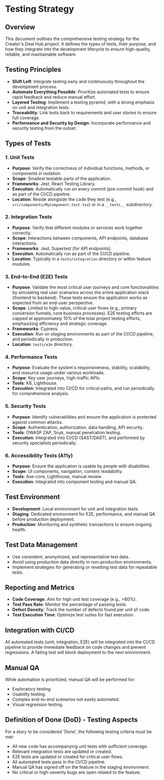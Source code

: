 # **Testing Strategy**

## **Overview**
This document outlines the comprehensive testing strategy for the Creator's Deal Hub project. It defines the types of tests, their purpose, and how they integrate into the development lifecycle to ensure high-quality, reliable, and maintainable software.

## **Testing Principles**
- **Shift Left**: Integrate testing early and continuously throughout the development process.
- **Automate Everything Possible**: Prioritize automated tests to ensure rapid feedback and reduce manual effort.
- **Layered Testing**: Implement a testing pyramid, with a strong emphasis on unit and integration tests.
- **Traceability**: Link tests back to requirements and user stories to ensure full coverage.
- **Performance and Security by Design**: Incorporate performance and security testing from the outset.

## **Types of Tests**

### **1. Unit Tests**
- **Purpose**: Verify the correctness of individual functions, methods, or components in isolation.
- **Scope**: Smallest testable parts of the application.
- **Frameworks**: Jest, React Testing Library.
- **Execution**: Automatically run on every commit (pre-commit hook) and as part of the CI/CD pipeline.
- **Location**: Reside alongside the code they test (e.g., `src/components/MyComponent.test.tsx`) or in a `__tests__` subdirectory.

### **2. Integration Tests**
- **Purpose**: Verify that different modules or services work together correctly.
- **Scope**: Interactions between components, API endpoints, database interactions.
- **Frameworks**: Jest, Supertest (for API endpoints).
- **Execution**: Automatically run as part of the CI/CD pipeline.
- **Location**: Typically in a `tests/integration` directory or within feature modules.

### **3. End-to-End (E2E) Tests**
- **Purpose**: Validate the most critical user journeys and core functionalities by simulating real user scenarios across the entire application stack (frontend to backend). These tests ensure the application works as expected from an end-user perspective.
- **Scope**: Limited to high-value, critical user flows (e.g., primary conversion funnels, core business processes). E2E testing efforts are capped at approximately 10% of the total project testing efforts, emphasizing efficiency and strategic coverage.
- **Frameworks**: Cypress.
- **Execution**: Run on staging environments as part of the CI/CD pipeline, and periodically in production.
- **Location**: `tests/e2e` directory.

### **4. Performance Tests**
- **Purpose**: Evaluate the system's responsiveness, stability, scalability, and resource usage under various workloads.
- **Scope**: Key user journeys, high-traffic APIs.
- **Tools**: K6, Lighthouse.
- **Execution**: Integrated into CI/CD for critical paths, and run periodically for comprehensive analysis.

### **5. Security Tests**
- **Purpose**: Identify vulnerabilities and ensure the application is protected against common attacks.
- **Scope**: Authentication, authorization, data handling, API security.
- **Tools**: OWASP ZAP, Snyk, manual penetration testing.
- **Execution**: Integrated into CI/CD (SAST/DAST), and performed by security specialists periodically.

### **6. Accessibility Tests (A11y)**
- **Purpose**: Ensure the application is usable by people with disabilities.
- **Scope**: UI components, navigation, content readability.
- **Tools**: Axe-core, Lighthouse, manual review.
- **Execution**: Integrated into component testing and manual QA.

## **Test Environment**
- **Development**: Local environment for unit and integration tests.
- **Staging**: Dedicated environment for E2E, performance, and manual QA before production deployment.
- **Production**: Monitoring and synthetic transactions to ensure ongoing health.

## **Test Data Management**
- Use consistent, anonymized, and representative test data.
- Avoid using production data directly in non-production environments.
- Implement strategies for generating or resetting test data for repeatable tests.

## **Reporting and Metrics**
- **Code Coverage**: Aim for high unit test coverage (e.g., >80%).
- **Test Pass Rate**: Monitor the percentage of passing tests.
- **Defect Density**: Track the number of defects found per unit of code.
- **Test Execution Time**: Optimize test suites for fast execution.

## **Integration with CI/CD**
All automated tests (unit, integration, E2E) will be integrated into the CI/CD pipeline to provide immediate feedback on code changes and prevent regressions. A failing test will block deployment to the next environment.

## **Manual QA**
While automation is prioritized, manual QA will be performed for:
- Exploratory testing.
- Usability testing.
- Complex end-to-end scenarios not easily automated.
- Visual regression testing.

## **Definition of Done (DoD) - Testing Aspects**
For a story to be considered 'Done', the following testing criteria must be met:
- All new code has accompanying unit tests with sufficient coverage.
- Relevant integration tests are updated or created.
- E2E tests are updated or created for critical user flows.
- All automated tests pass in the CI/CD pipeline.
- Manual QA has signed off on the feature in the staging environment.
- No critical or high-severity bugs are open related to the feature.